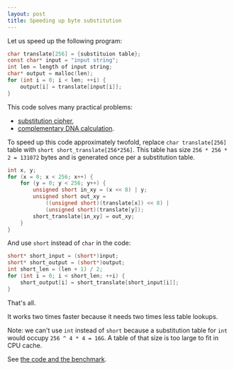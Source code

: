 ```yaml
---
layout: post
title: Speeding up byte substitution
---
```


Let us speed up the following program:

```c
char translate[256] = {substituion table};
const char* input = "input string";
int len = length of input string;
char* output = malloc(len);
for (int i = 0; i < len; ++i) {
    output[i] = translate[input[i]];
}
```

This code solves many practical problems:

 * [substitution cipher][cipher],
 * [complementary DNA calculation][complement].

<!-- more -->
<a name="cut" id="cut"></a>

To speed up this code approximately twofold, replace
`char translate[256]` table with
 `short short_translate[256*256]`.
This table has size `256 * 256 * 2 = 131072` bytes and
is generated once per a substitution table.

```c
int x, y;
for (x = 0; x < 256; x++) {
    for (y = 0; y < 256; y++) {
        unsigned short in_xy = (x << 8) | y;
        unsigned short out_xy =
            ((unsigned short)(translate[x]) << 8) |
            (unsigned short)(translate[y]);
        short_translate[in_xy] = out_xy;
    }
}
```

And use `short` instead of `char` in the code:

```c
short* short_input = (short*)input;
short* short_output = (short*)output;
int short_len = (len + 1) / 2;
for (int i = 0; i < short_len; ++i) {
    short_output[i] = short_translate[short_input[i]];
}
```

That's all.

It works two times faster because it needs two times less
table lookups.

Note: we can't use `int` instead of `short` because
a substitution table for `int` would occupy
`256 ^ 4 * 4 = 16G`. A table of that size is too large to
fit in CPU cache.

See [the code and the benchmark][github].

[cipher]: https://en.wikipedia.org/wiki/Substitution_cipher
[complement]: https://en.wikipedia.org/wiki/Complementary_DNA
[github]: https://github.com/starius/dna-complement
